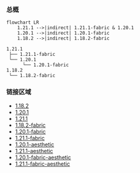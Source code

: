 ### 总概

```mermaid
flowchart LR
    1.21.1 -->|indirect| 1.21.1-fabric & 1.20.1
    1.20.1 -->|indirect| 1.20.1-fabric
    1.18.2 -->|indirect| 1.18.2-fabric
```

```
1.21.1
 ├── 1.21.1-fabric
 └── 1.20.1
      └── 1.20.1-fabric
1.18.2
 └── 1.18.2-fabric
```

### 链接区域

- [1.18.2](/projects/1.18/assets/vanity-colossal-weapons/vanity_colossal_weapons)
- [1.20.1](/projects/1.20/assets/vanity-colossal-weapons/vanity_colossal_weapons)
- [1.21.1](/projects/1.21/assets/vanity-colossal-weapons/vanity_colossal_weapons)
- [1.18.2-fabric](/projects/1.18-fabric/assets/vanity-colossal-weapons/vanity_colossal_weapons)
- [1.20.1-fabric](/projects/1.20-fabric/assets/vanity-colossal-weapons/vanity_colossal_weapons)
- [1.21.1-fabric](/projects/1.21-fabric/assets/vanity-colossal-weapons/vanity_colossal_weapons)
- [1.20.1-aesthetic](/projects/1.20/assets/vanity-aesthetic-armory/vanity_colossal_weapons)
- [1.21.1-aesthetic](/projects/1.21/assets/vanity-aesthetic-armory/vanity_colossal_weapons)
- [1.20.1-fabric-aesthetic](/projects/1.20-fabric/assets/vanity-aesthetic-armory/vanity_colossal_weapons)
- [1.21.1-fabric-aesthetic](/projects/1.21-fabric/assets/vanity-aesthetic-armory/vanity_colossal_weapons)